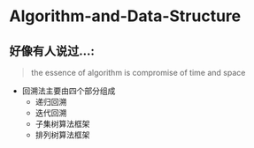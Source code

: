 # Algorithm-and-Data-Structure
## 好像有人说过...:
> the essence of algorithm is compromise of time and space



*  回溯法主要由四个部分组成
    *  递归回溯
    *  迭代回溯
    *  子集树算法框架
    *  排列树算法框架


 
